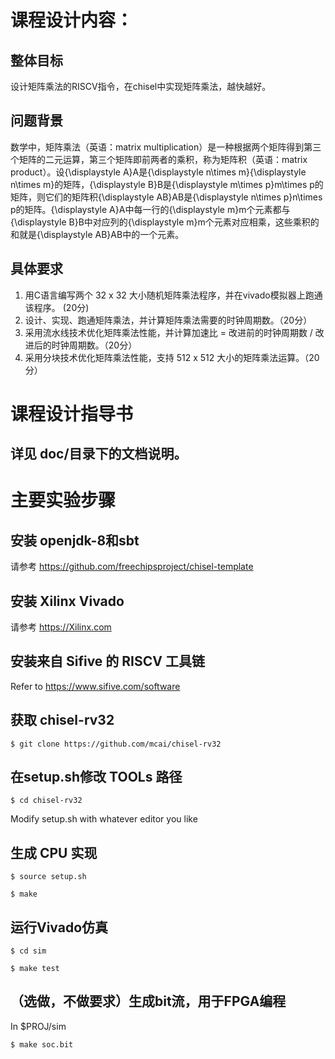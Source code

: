 # 课程设计内容：

## 整体目标

设计矩阵乘法的RISCV指令，在chisel中实现矩阵乘法，越快越好。

## 问题背景

数学中，矩阵乘法（英语：matrix multiplication）是一种根据两个矩阵得到第三个矩阵的二元运算，第三个矩阵即前两者的乘积，称为矩阵积（英语：matrix product）。设{\displaystyle A}A是{\displaystyle n\times m}{\displaystyle n\times m}的矩阵，{\displaystyle B}B是{\displaystyle m\times p}m\times p的矩阵，则它们的矩阵积{\displaystyle AB}AB是{\displaystyle n\times p}n\times p的矩阵。{\displaystyle A}A中每一行的{\displaystyle m}m个元素都与{\displaystyle B}B中对应列的{\displaystyle m}m个元素对应相乘，这些乘积的和就是{\displaystyle AB}AB中的一个元素。

## 具体要求

1.	用C语言编写两个 32 x 32 大小随机矩阵乘法程序，并在vivado模拟器上跑通该程序。 (20分)
2.	设计、实现、跑通矩阵乘法，并计算矩阵乘法需要的时钟周期数。（20分）
3.	采用流水线技术优化矩阵乘法性能，并计算加速比 = 改进前的时钟周期数 / 改进后的时钟周期数。（20分）
4.	采用分块技术优化矩阵乘法性能，支持 512 x 512 大小的矩阵乘法运算。（20分）

# 课程设计指导书

## 详见 doc/目录下的文档说明。

# 主要实验步骤

## 安装 openjdk-8和sbt

请参考 https://github.com/freechipsproject/chisel-template

## 安装 Xilinx Vivado

请参考 https://Xilinx.com

## 安装来自 Sifive 的 RISCV 工具链

Refer to https://www.sifive.com/software

## 获取 chisel-rv32

`$ git clone https://github.com/mcai/chisel-rv32`

## 在setup.sh修改 TOOLs 路径

`$ cd chisel-rv32`

Modify setup.sh with whatever editor you like

## 生成 CPU 实现

`$ source setup.sh`

`$ make`

## 运行Vivado仿真

`$ cd sim`

`$ make test`

## （选做，不做要求）生成bit流，用于FPGA编程

In $PROJ/sim

`$ make soc.bit`
